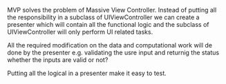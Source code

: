 MVP solves the problem of Massive View Controller. Instead of putting all the responsibility in a subclass of UIViewController we can create a presenter which will contain all the functional logic and the subclass of UIViewController will only perform UI related tasks.

All the required modification on the data and computational work will de done by the presenter e.g. validating the usre input and returnig the status whether the inputs are valid or not?

Putting all the logical in a presenter make it easy to test.